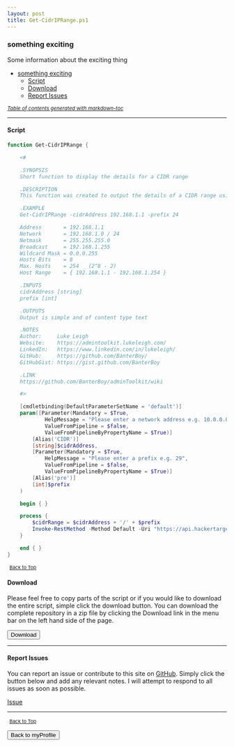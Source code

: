 ```yaml
---
layout: post
title: Get-CidrIPRange.ps1
---
```


### something exciting

Some information about the exciting thing

- [something exciting](#something-exciting)
  - [Script](#script)
  - [Download](#download)
  - [Report Issues](#report-issues)

<small><i><a href='http://ecotrust-canada.github.io/markdown-toc/'>Table of contents generated with markdown-toc</a></i></small>

---

#### Script

```powershell
function Get-CidrIPRange {

    <#

    .SYNOPSIS
    Short function to display the details for a CIDR range

    .DESCRIPTION
    This function was created to output the details of a CIDR range using the API from hackertarget.com

    .EXAMPLE
    Get-CidrIPRange -cidrAddress 192.168.1.1 -prefix 24

    Address       = 192.168.1.1
    Network       = 192.168.1.0 / 24
    Netmask       = 255.255.255.0
    Broadcast     = 192.168.1.255
    Wildcard Mask = 0.0.0.255
    Hosts Bits    = 8
    Max. Hosts    = 254   (2^8 - 2)
    Host Range    = { 192.168.1.1 - 192.168.1.254 }

    .INPUTS
    cidrAddress [string]
    prefix [int]

    .OUTPUTS
    Output is simple and of content type text

    .NOTES
    Author:     Luke Leigh
    Website:    https://admintoolkit.lukeleigh.com/
    LinkedIn:   https://www.linkedin.com/in/lukeleigh/
    GitHub:     https://github.com/BanterBoy/
    GitHubGist: https://gist.github.com/BanterBoy

    .LINK
    https://github.com/BanterBoy/adminToolkit/wiki

    #>

    [cmdletbinding(DefaultParameterSetName = 'default')]
    param([Parameter(Mandatory = $True,
            HelpMessage = "Please enter a network address e.g. 10.0.0.0",
            ValueFromPipeline = $false,
            ValueFromPipelineByPropertyName = $True)]
        [Alias('CIDR')]
        [string]$cidrAddress,
        [Parameter(Mandatory = $True,
            HelpMessage = "Please enter a prefix e.g. 29",
            ValueFromPipeline = $false,
            ValueFromPipelineByPropertyName = $True)]
        [Alias('pre')]
        [int]$prefix
    )

    begin { }

    process {
        $cidrRange = $cidrAddress + '/' + $prefix
        Invoke-RestMethod -Method Default -Uri "https://api.hackertarget.com/subnetcalc/?q=$CidrRange"
    }

    end { }
}
```

<span style="font-size:11px;"><a href="#"><i class="fas fa-caret-up" aria-hidden="true" style="color: white; margin-right:5px;"></i>Back to Top</a></span>

#### Download

Please feel free to copy parts of the script or if you would like to download the entire script, simple click the download button. You can download the complete repository in a zip file by clicking the Download link in the menu bar on the left hand side of the page.

<button class="btn" type="submit" onclick="window.open('http://agamar.domain.leigh-services.com:4000/powershell/functions/myProfile/Get-CidrIPRange.ps1')">
    <i class="fa fa-cloud-download-alt">
    </i>
        Download
</button>

---

#### Report Issues

You can report an issue or contribute to this site on <a href="https://github.com/BanterBoy/scripts-blog/issues">GitHub</a>. Simply click the button below and add any relevant notes. I will attempt to respond to all issues as soon as possible.

<!-- Place this tag where you want the button to render. -->

<a class="github-button" href="https://github.com/BanterBoy/scripts-blog/issues/new?title=Get-CidrIPRange.ps1&body=There is a problem with this function. Please find details below." data-show-count="true" aria-label="Issue BanterBoy/scripts-blog on GitHub">Issue</a>

---

<span style="font-size:11px;"><a href="#"><i class="fas fa-caret-up" aria-hidden="true" style="color: white; margin-right:5px;"></i>Back to Top</a></span>

<a href="/menu/_pages/myProfile.html">
    <button class="btn">
        <i class='fas fa-reply'>
        </i>
            Back to myProfile
    </button>
</a>

[1]: http://ecotrust-canada.github.io/markdown-toc
[2]: https://github.com/googlearchive/code-prettify
